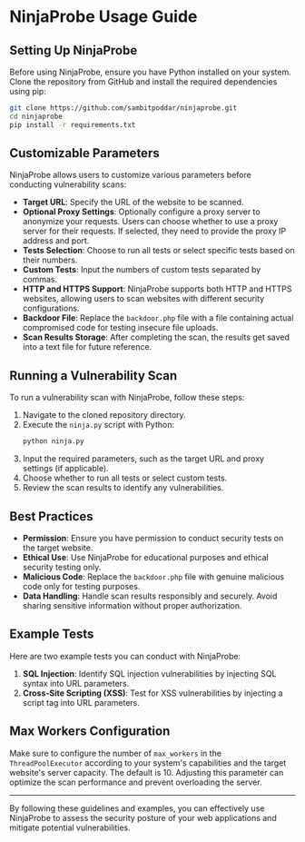 # NinjaProbe Usage Guide

## Setting Up NinjaProbe

Before using NinjaProbe, ensure you have Python installed on your system. Clone the repository from GitHub and install the required dependencies using pip:

```bash
git clone https://github.com/sambitpoddar/ninjaprobe.git
cd ninjaprobe
pip install -r requirements.txt
```

## Customizable Parameters

NinjaProbe allows users to customize various parameters before conducting vulnerability scans:

- **Target URL**: Specify the URL of the website to be scanned.
- **Optional Proxy Settings**: Optionally configure a proxy server to anonymize your requests. Users can choose whether to use a proxy server for their requests. If selected, they need to provide the proxy IP address and port.
- **Tests Selection**: Choose to run all tests or select specific tests based on their numbers.
- **Custom Tests**: Input the numbers of custom tests separated by commas.
- **HTTP and HTTPS Support**: NinjaProbe supports both HTTP and HTTPS websites, allowing users to scan websites with different security configurations.
- **Backdoor File**: Replace the `backdoor.php` file with a file containing actual compromised code for testing insecure file uploads.
- **Scan Results Storage**: After completing the scan, the results get saved into a text file for future reference.

## Running a Vulnerability Scan

To run a vulnerability scan with NinjaProbe, follow these steps:

1. Navigate to the cloned repository directory.
2. Execute the `ninja.py` script with Python:
    ```bash
    python ninja.py
    ```
3. Input the required parameters, such as the target URL and proxy settings (if applicable).
4. Choose whether to run all tests or select custom tests.
5. Review the scan results to identify any vulnerabilities.

## Best Practices

- **Permission**: Ensure you have permission to conduct security tests on the target website.
- **Ethical Use**: Use NinjaProbe for educational purposes and ethical security testing only.
- **Malicious Code**: Replace the `backdoor.php` file with genuine malicious code only for testing purposes.
- **Data Handling**: Handle scan results responsibly and securely. Avoid sharing sensitive information without proper authorization.

## Example Tests

Here are two example tests you can conduct with NinjaProbe:

1. **SQL Injection**: Identify SQL injection vulnerabilities by injecting SQL syntax into URL parameters.
2. **Cross-Site Scripting (XSS)**: Test for XSS vulnerabilities by injecting a script tag into URL parameters.

## Max Workers Configuration

Make sure to configure the number of `max_workers` in the `ThreadPoolExecutor` according to your system's capabilities and the target website's server capacity. The default is 10. Adjusting this parameter can optimize the scan performance and prevent overloading the server.

---
By following these guidelines and examples, you can effectively use NinjaProbe to assess the security posture of your web applications and mitigate potential vulnerabilities.
